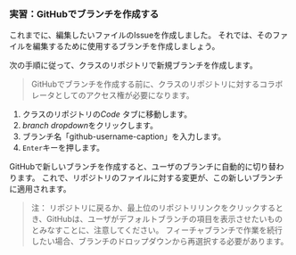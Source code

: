 ### 実習：GitHubでブランチを作成する

これまでに、編集したいファイルのIssueを作成しました。 それでは、そのファイルを編集するために使用するブランチを作成しましょう。

次の手順に従って、クラスのリポジトリで新規ブランチを作成します。

> GitHubでブランチを作成する前に、クラスのリポジトリに対するコラボレータとしてのアクセス権が必要になります。

1. クラスのリポジトリの*Code* タブに移動します。
2. *branch dropdown*をクリックします。
3. ブランチ名「github-username-caption」を入力します。
4. `Enter`キーを押します。

GitHubで新しいブランチを作成すると、ユーザのブランチに自動的に切り替わります。 これで、リポジトリのファイルに対する変更が、この新しいブランチに適用されます。

> 注： リポジトリに戻るか、最上位のリポジトリリンクをクリックするとき、GitHubは、ユーザがデフォルトブランチの項目を表示させたいものとみなすことに、注意してください。 フィーチャブランチで作業を続行したい場合、ブランチのドロップダウンから再選択する必要があります。